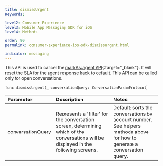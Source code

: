 ```yaml
---
title: dismissUrgent
Keywords:

level2: Consumer Experience
level3: Mobile App Messaging SDK for iOS
level4: Methods

order: 90
permalink: consumer-experience-ios-sdk-dismissurgent.html

indicator: messaging
---
```


This API is used to cancel the [markAsUrgent API](consumer-experience-ios-sdk-markasurgent.html){:target="_blank"}. It will reset the SLA for the agent response back to default.  This API can be called only for open conversations.

`func dismissUrgent(_ conversationQuery: ConversationParamProtocol`)

| Parameter | Description | Notes |
| :--- | :--- | :--- |
| conversationQuery | Represents a 'filter’ for the conversation screen, determining which of the conversations will be displayed in the following screens. | Default: sorts the conversations by account number. <br> See helpers methods above for how to generate a conversation query. |

